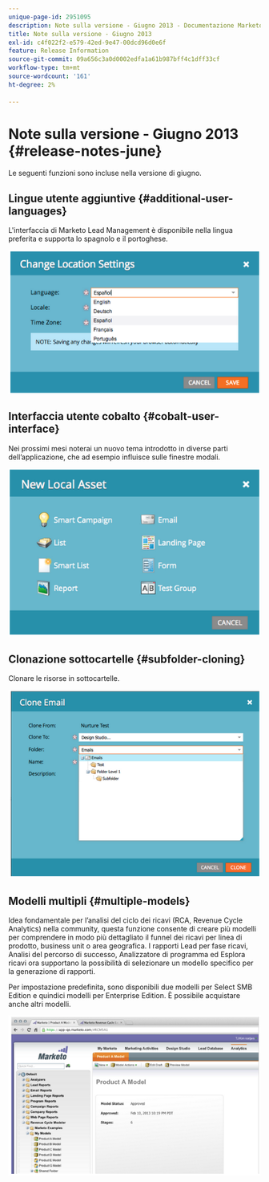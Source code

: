 ```yaml
---
unique-page-id: 2951095
description: Note sulla versione - Giugno 2013 - Documentazione Marketo - Documentazione del prodotto
title: Note sulla versione - Giugno 2013
exl-id: c4f022f2-e579-42ed-9e47-00dcd96d0e6f
feature: Release Information
source-git-commit: 09a656c3a0d0002edfa1a61b987bff4c1dff33cf
workflow-type: tm+mt
source-wordcount: '161'
ht-degree: 2%

---
```


# Note sulla versione - Giugno 2013 {#release-notes-june}

Le seguenti funzioni sono incluse nella versione di giugno.

## Lingue utente aggiuntive {#additional-user-languages}

L&#39;interfaccia di Marketo Lead Management è disponibile nella lingua preferita e supporta lo spagnolo e il portoghese.

![](assets/image2014-9-22-16-3a25-3a54.png)

## Interfaccia utente cobalto {#cobalt-user-interface}

Nei prossimi mesi noterai un nuovo tema introdotto in diverse parti dell’applicazione, che ad esempio influisce sulle finestre modali.

![](assets/image2014-9-22-16-3a26-3a8.png)

## Clonazione sottocartelle {#subfolder-cloning}

Clonare le risorse in sottocartelle.

![](assets/image2014-9-22-16-3a26-3a25.png)

## Modelli multipli {#multiple-models}

Idea fondamentale per l’analisi del ciclo dei ricavi (RCA, Revenue Cycle Analytics) nella community, questa funzione consente di creare più modelli per comprendere in modo più dettagliato il funnel dei ricavi per linea di prodotto, business unit o area geografica. I rapporti Lead per fase ricavi, Analisi del percorso di successo, Analizzatore di programma ed Esplora ricavi ora supportano la possibilità di selezionare un modello specifico per la generazione di rapporti.

Per impostazione predefinita, sono disponibili due modelli per Select SMB Edition e quindici modelli per Enterprise Edition. È possibile acquistare anche altri modelli.

![](assets/image2014-9-22-16-3a26-3a59.png)
